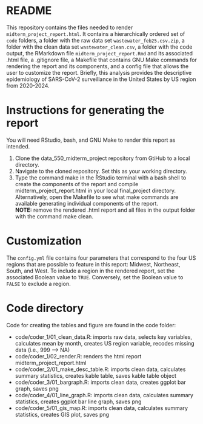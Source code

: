 README
================

This repository contains the files needed to render
`midterm_project_report.html`. It contains a hierarchically ordered set
of `code` folders, a folder with the raw data set
`wastewater_feb25.csv.zip`, a folder with the clean data set
`wastewater_clean.csv`, a folder with the code output, the RMarkdown
file `midterm_project_report.Rmd` and its associated .html file, a
.gitignore file, a Makefile that contains GNU Make commands for
rendering the report and its components, and a config file that allows
the user to customize the report. Briefly, this analysis provides the
descriptive epidemiology of SARS-CoV-2 surveillance in the United States
by US region from 2020-2024.

# Instructions for generating the report

You will need RStudio, bash, and GNU Make to render this report as
intended.

1.  Clone the data_550_midterm_project repository from GtiHub to a local
    directory.
2.  Navigate to the cloned repository. Set this as your working
    directory.
3.  Type the command make in the RStudio terminal with a bash shell to
    create the components of the report and compile
    midterm_project_report.html in your local final_project directory.
    Alternatively, open the Makefile to see what make commands are
    available generating individual components of the report.  
    **NOTE:** remove the rendered .html report and all files in the
    output folder with the command make clean.

# Customization

The `config.yml` file contains four parameters that correspond to the
four US regions that are possible to feature in this report: Midwest,
Northeast, South, and West. To include a region in the rendered report,
set the associated Boolean value to `TRUE`. Conversely, set the Boolean
value to `FALSE` to exclude a region.

# Code directory

Code for creating the tables and figure are found in the code folder:

- code/coder_1/01_clean_data.R: imports raw data, selects key variables,
  calculates mean by month, creates US region variable, recodes missing
  data (i.e., 999 –\> NA)
- code/coder_1/02_render.R: renders the html report
  midterm_project_report.html
- code/coder_2/01_make_desc_table.R: imports clean data, calculates
  summary statistics, creates kable table, saves kable table object
- code/coder_3/01_bargraph.R: imports clean data, creates ggplot bar
  graph, saves png
- code/coder_4/01_line_graph.R: imports clean data, calculates summary
  statistics, creates ggplot bar line graph, saves png
- code/coder_5/01_gis_map.R: imports clean data, calculates summary
  statistics, creates GIS plot, saves png
